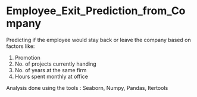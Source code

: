 # Employee_Exit_Prediction_from_Company

Predicting if the employee would stay back or leave the company based on factors like: 

1. Promotion
2. No. of projects currently handing
3. No. of years at the same firm
4. Hours spent monthly at office


Analysis done using the tools : Seaborn, Numpy, Pandas, Itertools
